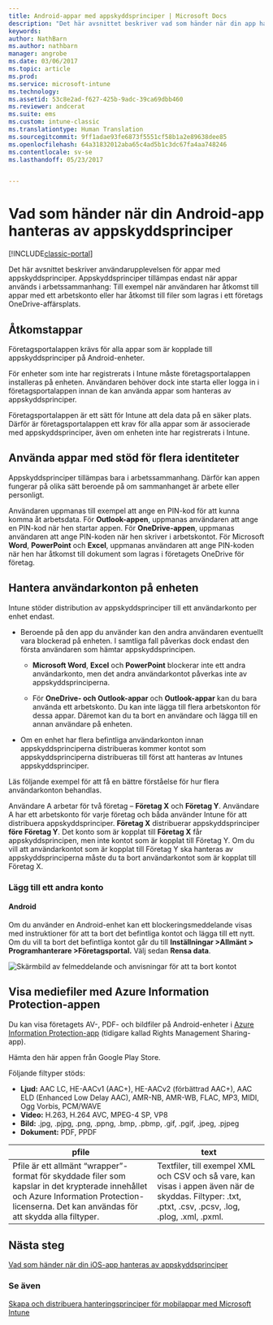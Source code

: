 ```yaml
---
title: Android-appar med appskyddsprinciper | Microsoft Docs
description: "Det här avsnittet beskriver vad som händer när din app hanteras av appskyddsprinciper."
keywords: 
author: NathBarn
ms.author: nathbarn
manager: angrobe
ms.date: 03/06/2017
ms.topic: article
ms.prod: 
ms.service: microsoft-intune
ms.technology: 
ms.assetid: 53c8e2ad-f627-425b-9adc-39ca69dbb460
ms.reviewer: andcerat
ms.suite: ems
ms.custom: intune-classic
ms.translationtype: Human Translation
ms.sourcegitcommit: 9ff1adae93fe6873f5551cf58b1a2e89638dee85
ms.openlocfilehash: 64a31832012aba65c4ad5b1c3dc67fa4aa748246
ms.contentlocale: sv-se
ms.lasthandoff: 05/23/2017


---
```


# <a name="what-to-expect-when-your-android-app-is-managed-by-app-protection-policies"></a>Vad som händer när din Android-app hanteras av appskyddsprinciper

[!INCLUDE[classic-portal](../includes/classic-portal.md)]

Det här avsnittet beskriver användarupplevelsen för appar med appskyddsprinciper. Appskyddsprinciper tillämpas endast när appar används i arbetssammanhang: Till exempel när användaren har åtkomst till appar med ett arbetskonto eller har åtkomst till filer som lagras i ett företags OneDrive-affärsplats.
##  <a name="access-apps"></a>Åtkomstappar

Företagsportalappen krävs för alla appar som är kopplade till appskyddsprinciper på Android-enheter.

För enheter som inte har registrerats i Intune måste företagsportalappen installeras på enheten. Användaren behöver dock inte starta eller logga in i företagsportalappen innan de kan använda appar som hanteras av appskyddsprinciper.

Företagsportalappen är ett sätt för Intune att dela data på en säker plats. Därför är företagsportalappen ett krav för alla appar som är associerade med appskyddsprinciper, även om enheten inte har registrerats i Intune.


##  <a name="use-apps-with-multi-identity-support"></a>Använda appar med stöd för flera identiteter

Appskyddsprinciper tillämpas bara i arbetssammanhang. Därför kan appen fungerar på olika sätt beroende på om sammanhanget är arbete eller personligt.

Användaren uppmanas till exempel att ange en PIN-kod för att kunna komma åt arbetsdata. För **Outlook-appen**, uppmanas användaren att ange en PIN-kod när hen startar appen. För **OneDrive-appen**, uppmanas användaren att ange PIN-koden när hen skriver i arbetskontot. För Microsoft **Word**, **PowerPoint** och **Excel**, uppmanas användaren att ange PIN-koden när hen har åtkomst till dokument som lagras i företagets OneDrive för företag.

##  <a name="manage-user-accounts-on-the-device"></a>Hantera användarkonton på enheten

Intune stöder distribution av appskyddsprinciper till ett användarkonto per enhet endast.

* Beroende på den app du använder kan den andra användaren eventuellt vara blockerad på enheten. I samtliga fall påverkas dock endast den första användaren som hämtar appskyddsprincipen.

  * **Microsoft Word**, **Excel** och **PowerPoint** blockerar inte ett andra användarkonto, men det andra användarkontot påverkas inte av appskyddsprinciperna.

  * För **OneDrive- och Outlook-appar** och **Outlook-appar** kan du bara använda ett arbetskonto.  Du kan inte lägga till flera arbetskonton för dessa appar.  Däremot kan du ta bort en användare och lägga till en annan användare på enheten.


* Om en enhet har flera befintliga användarkonton innan appskyddsprinciperna distribueras kommer kontot som appskyddsprinciperna distribueras till först att hanteras av Intunes appskyddsprinciper.


Läs följande exempel för att få en bättre förståelse för hur flera användarkonton behandlas.

Användare A arbetar för två företag – **Företag X** och **Företag Y**. Användare A har ett arbetskonto för varje företag och båda använder Intune för att distribuera appskyddsprinciper. **Företag X** distribuerar appskyddsprinciper **före** **Företag Y**. Det konto som är kopplat till **Företag X** får appskyddsprincipen, men inte kontot som är kopplat till Företag Y. Om du vill att användarkontot som är kopplat till Företag Y ska hanteras av appskyddsprinciperna måste du ta bort användarkontot som är kopplat till Företag X.
### <a name="add-a-second-account"></a>Lägg till ett andra konto
####  <a name="android"></a>Android
Om du använder en Android-enhet kan ett blockeringsmeddelande visas med instruktioner för att ta bort det befintliga kontot och lägga till ett nytt.  Om du vill ta bort det befintliga kontot går du till **Inställningar &gt;Allmänt &gt; Programhanterare &gt;Företagsportal.** Välj sedan **Rensa data**.

![Skärmbild av felmeddelande och anvisningar för att ta bort kontot](../media/AppManagement/Android_SwitchUser.png)

##  <a name="view-media-files-with-the-azure-information-protection-app"></a>Visa mediefiler med Azure Information Protection-appen
Du kan visa företagets AV-, PDF- och bildfiler på Android-enheter i [Azure Information Protection-app](https://play.google.com/store/apps/details?id=com.microsoft.ipviewer) (tidigare kallad Rights Management Sharing-app).

Hämta den här appen från Google Play Store.  

Följande filtyper stöds:

* **Ljud:** AAC LC, HE-AACv1 (AAC+), HE-AACv2 (förbättrad AAC+), AAC ELD (Enhanced Low Delay AAC), AMR-NB, AMR-WB, FLAC, MP3, MIDI, Ogg Vorbis, PCM/WAVE
* **Video:** H.263, H.264 AVC, MPEG-4 SP, VP8
* **Bild:** .jpg, .pjpg, .png, .ppng, .bmp, .pbmp, .gif, .pgif, .jpeg, .pjpeg
* **Dokument:** PDF, PPDF


|**pfile**|**text**|
|----|----|
|Pfile är ett allmänt “wrapper”-format för skyddade filer som kapslar in det krypterade innehållet och Azure Information Protection-licenserna. Det kan användas för att skydda alla filtyper.|Textfiler, till exempel XML och CSV och så vare, kan visas i appen även när de skyddas. Filtyper: .txt, .ptxt, .csv, .pcsv, .log, .plog, .xml, .pxml.|

## <a name="next-steps"></a>Nästa steg
[Vad som händer när din iOS-app hanteras av appskyddsprinciper](user-experience-for-mam-enabled-ios-apps-with-microsoft-intune.md)

### <a name="see-also"></a>Se även
[Skapa och distribuera hanteringsprinciper för mobilappar med Microsoft Intune](create-and-deploy-mobile-app-management-policies-with-microsoft-intune.md)

